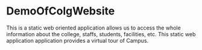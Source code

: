 # DemoOfColgWebsite
This is a static web oriented application allows us to access the whole information about the college, staffs, students, facilities, etc. This static web application application provides a virtual tour of Campus.
